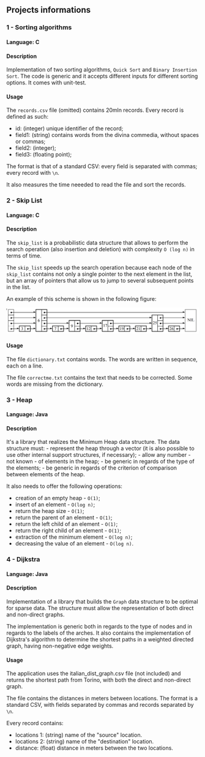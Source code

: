 ## Projects informations

### 1 - Sorting algorithms

#### Language: C

#### Description

Implementation of two sorting algorithms, `Quick Sort` and `Binary Insertion Sort`. The code is generic and it accepts different inputs for different sorting options. It comes with unit-test.

#### Usage

The `records.csv` file (omitted) contains 20mln records.
Every record is defined as such:

- id: (integer) unique identifier of the record;
- field1: (string) contains words from the divina commedia, without spaces or commas;
- field2: (integer);
- field3: (floating point);

The format is that of a standard CSV: every field is separated with commas; every record with `\n`.

It also measures the time neeeded to read the file and sort the records.

### 2 - Skip List

#### Language: C

#### Description

The `skip_list` is a probabilistic data structure that allows to perform the search operation (also insertion and deletion) with complexity `O (log n)` in terms of time.

The `skip_list` speeds up the search operation because each node of the `skip_list` contains not only a single pointer to the next element in the list, but an array of pointers that allow us to jump to several subsequent points in the list.

An example of this scheme is shown in the following figure:

![Example of a `skip_list`](skiplist.png)

#### Usage

The file `dictionary.txt` contains words. The words are written in sequence, each on a line.

The file `correctme.txt` contains the text that needs to be corrected. Some words are missing from the dictionary.

### 3 - Heap

#### Language: Java

#### Description

It's a library that realizes the Minimum Heap data structure. The data structure must:
    - represent the heap through a vector (it is also possible to use other internal support structures, if necessary);
    - allow any number - not known - of elements in the heap;
    - be generic in regards of the type of the elements;
    - be generic in regards of the criterion of comparison between elements of the heap.

It also needs to offer the following operations:
  - creation of an empty heap - `O(1)`;
  - insert of an element - `O(log n)`;
  - return the heap size - `O(1)`;
  - return the parent of an element - `O(1)`;
  - return the left child of an element - `O(1)`;
  - return the right child of an element - `O(1)`;
  - extraction of the minimum element - `O(log n)`;
  - decreasing the value of an element - `O(log n)`.

### 4 - Dijkstra

#### Language: Java

#### Description

Implementation of a library that builds the `Graph` data structure to be optimal for sparse data.
The structure must allow the representation of both direct and non-direct graphs.

The implementation is generic both in regards to the type of nodes and in regards to the labels of the arches.
It also contains the implementation of Dijkstra's algorithm to determine the shortest paths in a weighted directed graph, having non-negative edge weights.

#### Usage

The application uses the italian\_dist\_graph.csv file (not included) and returns the shortest path from Torino, with both the direct and non-direct graph.

The file contains the distances in meters between locations.
The format is a standard CSV, with fields separated by commas and records separated by `\n`.

Every record contains:
  - locations 1: (string) name of the "source" location.
  - locations 2: (string) name of the "destination" location.
  - distance: (float) distance in meters between the two locations.
